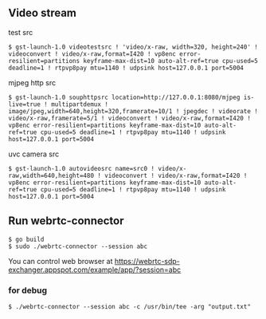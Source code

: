 

## Video stream

test src

    $ gst-launch-1.0 videotestsrc ! 'video/x-raw, width=320, height=240' ! videoconvert ! video/x-raw,format=I420 ! vp8enc error-resilient=partitions keyframe-max-dist=10 auto-alt-ref=true cpu-used=5 deadline=1 ! rtpvp8pay mtu=1140 ! udpsink host=127.0.0.1 port=5004

mjpeg http src

    $ gst-launch-1.0 souphttpsrc location=http://127.0.0.1:8080/mjpeg is-live=true ! multipartdemux ! image/jpeg,width=640,height=320,framerate=10/1 ! jpegdec ! videorate ! video/x-raw,framerate=5/1 ! videoconvert ! video/x-raw,format=I420 ! vp8enc error-resilient=partitions keyframe-max-dist=10 auto-alt-ref=true cpu-used=5 deadline=1 ! rtpvp8pay mtu=1140 ! udpsink host=127.0.0.1 port=5004

uvc camera src

    $ gst-launch-1.0 autovideosrc name=src0 ! video/x-raw,width=640,height=480 ! videoconvert ! video/x-raw,format=I420 ! vp8enc error-resilient=partitions keyframe-max-dist=10 auto-alt-ref=true cpu-used=5 deadline=1 ! rtpvp8pay mtu=1140 ! udpsink host=127.0.0.1 port=5004


## Run webrtc-connector

    $ go build
    $ sudo ./webrtc-connector --session abc

You can control web browser at https://webrtc-sdp-exchanger.appspot.com/example/app/?session=abc


### for debug

    $ ./webrtc-connector --session abc -c /usr/bin/tee -arg "output.txt"

